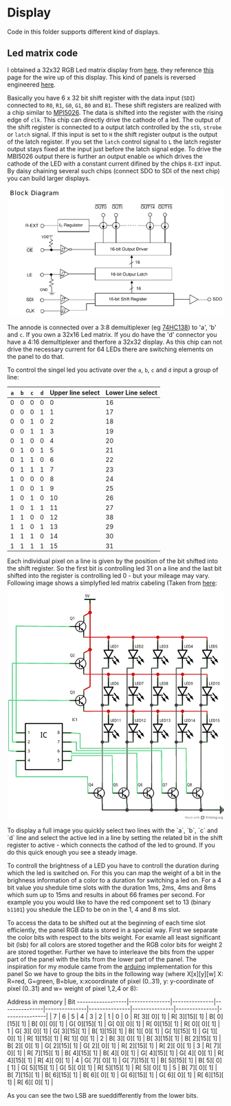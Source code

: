 # Display #

Code in this folder supports different kind of displays.

## Led matrix code ##
I obtained a 32x32 RGB Led matrix display from [here](http://www.play-zone.ch/de/bauteile/led/segmente-matrix/rgb-led-panel-32x32.html).
they reference [this](https://learn.sparkfun.com/tutorials/rgb-panel-hookup-guide) page for the wire up of this display. This kind of panels is reversed engineered [here](http://www.rayslogic.com/propeller/Programming/AdafruitRGB/AdafruitRGB.htm).

Basically you have 6 x 32 bit shift register with the data input (`SDI`) connected to `R0`, `R1`, `G0`, `G1`, `B0` and `B1`. These shift registers are realized with a chip similar to [MPI5026](http:/www.rayslogic.com/propeller/Programming/AdafruitRGB/MBI5026.pdf). The data is shifted into the register with the rising edge of `clk`. This chip can directly drive the cathode of a led. The output of the shift register is connected to a output latch controlled by the `stb`, `strobe` or `latch` signal. If this input is set to `H` the shift register output is the output of the latch register. If you set the `latch` control signal to `L` the latch register output stays fixed at the input just before the latch signal edge. To drive the MBI5026 output there is further an output enable `oe` which drives the cathode of the LED with a constant current difined by the chips `R-EXT` input. By daisy chaining several such chips (connect SDO to SDI of the next chip) you can build larger displays.
<p align="center">
  <img src="pic/MBI5026.png" alt="Block diagramm of MBI5026"/>
</p>

The annode is connected over a 3:8 demultiplexer (eg [74HC138](http://www.mouser.com/ds/2/405/sn74hc138-445126.pdf)) to 'a', 'b' and `c`. If you own a 32x16 Led matrix. If you do have the 'd' connector you have a 4:16 demultiplexer and therfore a 32x32 display. As this chip can not drive the necessary current for 64 LEDs there are switching elements on the panel to do that.

To control the singel led you activate over the `a`, `b`, `c` and `d` input a group of line:

 `a` | `b` | `c` | `d` | Upper line select | Lower Line select |
-----|-----|-----|-----|-------------------|-------------------|
  0  |  0  |  0  |  0  |        0          |        16         |
  0  |  0  |  0  |  1  |        1          |        17         |
  0  |  0  |  1  |  0  |        2          |        18         |
  0  |  0  |  1  |  1  |        3          |        19         |
  0  |  1  |  0  |  0  |        4          |        20         |
  0  |  1  |  0  |  1  |        5          |        21         |
  0  |  1  |  1  |  0  |        6          |        22         |
  0  |  1  |  1  |  1  |        7          |        23         |
  1  |  0  |  0  |  0  |        8          |        24         |
  1  |  0  |  0  |  1  |        9          |        25         |
  1  |  0  |  1  |  0  |       10          |        26         |
  1  |  0  |  1  |  1  |       11          |        27         |
  1  |  1  |  0  |  0  |       12          |        38         |
  1  |  1  |  0  |  1  |       13          |        29         |
  1  |  1  |  1  |  0  |       14          |        30         |
  1  |  1  |  1  |  1  |       15          |        31         |

Each individual pixel on a line is given by the position of the bit shifted into the shift register. So the first bit is controlling led 31 on a line and the last bit shifted into the register is controlling led 0 - but your mileage may vary. Following image shows a simplyfied led matrix cabeling (Taken from [here](http://www.tacticalcode.de/2013/01/led-matrix-theoretische-planung.html):

<p align="center">
  <img src="pic/multiplexmatrix.png" alt="How to multiplex"/>
</p>
To display a full image you quickly select two lines with the `a`, `b`, `c` and `d` line and select the active led in a line by setting the related bit in the shift register to active - which connects the cathod of the  led to ground. If you do this quick enough you see a steady image.

To controll the brightness of a LED you have to controll the duration during which the led is switched on. For this you can map the weight of a bit in the brighness information of a color to a duration for switching a led on. For a 4 bit value you shedule time slots with the duration 1ms, 2ms, 4ms and 8ms which sum up to 15ms and results in about 66 frames per second. For example you you would like to have the red component set to 13 (binary `b1101`) you shedule the LED to be on in the 1, 4 and 8 ms slot. 

To access the data to be shifted out at the beginning of each time slot efficiently, the panel RGB data is stored in a special way. First we separate the color bits with respect to the bits weight. For examle all least significant bit (lsb) for all colors are stored together and the RGB color bits for weight 2 are stored together. Further we have to interleave the bits from the upper part of the panel with the bits from the lower part of the panel. The inspiration for my module came from the [arduino](https://github.com/adafruit/RGB-matrix-Panel/blob/master/RGBmatrixPanel.cpp) implementation for this panel So we have to group the bits in the following way (where X[x][y][w] X: R=red, G=green, B=blue, x:xcoordinate of pixel (0..31), y: y-coordinate of pixel (0..31) and w= weight of pixel 1,2,4 or 8):

Address in memory |   Bit
------------------|---------------|---------------|---------------|---------------|---------------|---------------|---------------|---------------|
                  | 7             | 6             | 5             | 4             | 3             | 2             | 1             | 0             |
0                 | R[ 3][ 0][ 1] | R[ 3][15][ 1] | B[ 0][15][ 1] | B[ 0][ 0][ 1] | G[ 0][15][ 1] | G[ 0][ 0][ 1] | R[ 0][15][ 1] | R[ 0][ 0][ 1] | 
1                 | G[ 3][ 0][ 1] | G[ 3][15][ 1] | B[ 1][15][ 1] | B[ 1][ 0][ 1] | G[ 1][15][ 1] | G[ 1][ 0][ 1] | R[ 1][15][ 1] | R[ 1][ 0][ 1] | 
2                 | B[ 3][ 0][ 1] | B[ 3][15][ 1] | B[ 2][15][ 1] | B[ 2][ 0][ 1] | G[ 2][15][ 1] | G[ 2][ 0][ 1] | R[ 2][15][ 1] | R[ 2][ 0][ 1] | 
3                 | R[ 7][ 0][ 1] | R[ 7][15][ 1] | B[ 4][15][ 1] | B[ 4][ 0][ 1] | G[ 4][15][ 1] | G[ 4][ 0][ 1] | R[ 4][15][ 1] | R[ 4][ 0][ 1] | 
4                 | G[ 7][ 0][ 1] | G[ 7][15][ 1] | B[ 5][15][ 1] | B[ 5][ 0][ 1] | G[ 5][15][ 1] | G[ 5][ 0][ 1] | R[ 5][15][ 1] | R[ 5][ 0][ 1] | 
5                 | B[ 7][ 0][ 1] | B[ 7][15][ 1] | B[ 6][15][ 1] | B[ 6][ 0][ 1] | G[ 6][15][ 1] | G[ 6][ 0][ 1] | R[ 6][15][ 1] | R[ 6][ 0][ 1] | 

As you can see the two LSB are sueddifferently from the lower bits. 



